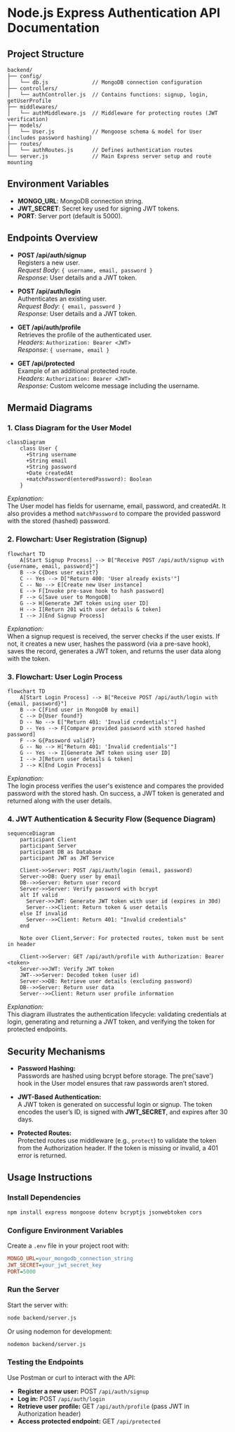 # Node.js Express Authentication API Documentation

## Project Structure

```
backend/
├── config/
│   └── db.js              // MongoDB connection configuration
├── controllers/
│   └── authController.js  // Contains functions: signup, login, getUserProfile
├── middlewares/
│   └── authMiddleware.js  // Middleware for protecting routes (JWT verification)
├── models/
│   └── User.js            // Mongoose schema & model for User (includes password hashing)
├── routes/
│   └── authRoutes.js      // Defines authentication routes
└── server.js              // Main Express server setup and route mounting
```

## Environment Variables

- **MONGO_URL**: MongoDB connection string.
- **JWT_SECRET**: Secret key used for signing JWT tokens.
- **PORT**: Server port (default is 5000).

## Endpoints Overview

- **POST /api/auth/signup**  
  Registers a new user.  
  _Request Body_: `{ username, email, password }`  
  _Response_: User details and a JWT token.

- **POST /api/auth/login**  
  Authenticates an existing user.  
  _Request Body_: `{ email, password }`  
  _Response_: User details and a JWT token.

- **GET /api/auth/profile**  
  Retrieves the profile of the authenticated user.  
  _Headers_: `Authorization: Bearer <JWT>`  
  _Response_: `{ username, email }`

- **GET /api/protected**  
  Example of an additional protected route.  
  _Headers_: `Authorization: Bearer <JWT>`  
  _Response_: Custom welcome message including the username.

## Mermaid Diagrams

### 1. Class Diagram for the User Model
```mermaid
classDiagram
    class User {
      +String username
      +String email
      +String password
      +Date createdAt
      +matchPassword(enteredPassword): Boolean
    }
```
_Explanation:_  
The User model has fields for username, email, password, and createdAt. It also provides a method `matchPassword` to compare the provided password with the stored (hashed) password.

### 2. Flowchart: User Registration (Signup)
```mermaid
flowchart TD
    A[Start Signup Process] --> B["Receive POST /api/auth/signup with {username, email, password}"]
    B --> C{Does user exist?}
    C -- Yes --> D["Return 400: 'User already exists'"]
    C -- No --> E[Create new User instance]
    E --> F[Invoke pre-save hook to hash password]
    F --> G[Save user to MongoDB]
    G --> H[Generate JWT token using user ID]
    H --> I[Return 201 with user details & token]
    I --> J[End Signup Process]
```
_Explanation:_  
When a signup request is received, the server checks if the user exists. If not, it creates a new user, hashes the password (via a pre-save hook), saves the record, generates a JWT token, and returns the user data along with the token.

### 3. Flowchart: User Login Process
```mermaid
flowchart TD
    A[Start Login Process] --> B["Receive POST /api/auth/login with {email, password}"]
    B --> C[Find user in MongoDB by email]
    C --> D{User found?}
    D -- No --> E["Return 401: 'Invalid credentials'"]
    D -- Yes --> F[Compare provided password with stored hashed password]
    F --> G{Password valid?}
    G -- No --> H["Return 401: 'Invalid credentials'"]
    G -- Yes --> I[Generate JWT token using user ID]
    I --> J[Return user details & token]
    J --> K[End Login Process]
```
_Explanation:_  
The login process verifies the user's existence and compares the provided password with the stored hash. On success, a JWT token is generated and returned along with the user details.

### 4. JWT Authentication & Security Flow (Sequence Diagram)
```mermaid
sequenceDiagram
    participant Client
    participant Server
    participant DB as Database
    participant JWT as JWT Service

    Client->>Server: POST /api/auth/login (email, password)
    Server->>DB: Query user by email
    DB-->>Server: Return user record
    Server->>Server: Verify password with bcrypt
    alt If valid
      Server->>JWT: Generate JWT token with user id (expires in 30d)
      Server-->>Client: Return token & user details
    else If invalid
      Server-->>Client: Return 401: "Invalid credentials"
    end

    Note over Client,Server: For protected routes, token must be sent in header

    Client->>Server: GET /api/auth/profile with Authorization: Bearer <token>
    Server->>JWT: Verify JWT token
    JWT-->>Server: Decoded token (user id)
    Server->>DB: Retrieve user details (excluding password)
    DB-->>Server: Return user data
    Server-->>Client: Return user profile information
```
_Explanation:_  
This diagram illustrates the authentication lifecycle: validating credentials at login, generating and returning a JWT token, and verifying the token for protected endpoints.

## Security Mechanisms

- **Password Hashing:**  
  Passwords are hashed using bcrypt before storage. The pre('save') hook in the User model ensures that raw passwords aren’t stored.

- **JWT-Based Authentication:**  
  A JWT token is generated on successful login or signup. The token encodes the user’s ID, is signed with **JWT_SECRET**, and expires after 30 days.

- **Protected Routes:**  
  Protected routes use middleware (e.g., `protect`) to validate the token from the Authorization header. If the token is missing or invalid, a 401 error is returned.

## Usage Instructions

### Install Dependencies

```bash
npm install express mongoose dotenv bcryptjs jsonwebtoken cors
```

### Configure Environment Variables

Create a `.env` file in your project root with:

```ini
MONGO_URL=your_mongodb_connection_string
JWT_SECRET=your_jwt_secret_key
PORT=5000
```

### Run the Server

Start the server with:

```bash
node backend/server.js
```
Or using nodemon for development:

```bash
nodemon backend/server.js
```

### Testing the Endpoints

Use Postman or curl to interact with the API:

- **Register a new user:** POST `/api/auth/signup`
- **Log in:** POST `/api/auth/login`
- **Retrieve user profile:** GET `/api/auth/profile` (pass JWT in Authorization header)
- **Access protected endpoint:** GET `/api/protected`



